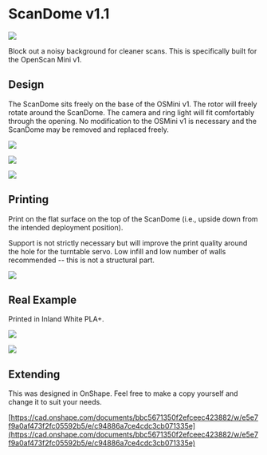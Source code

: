 # ScanDome v1.1

![](img/cad-view-front.png)

Block out a noisy background for cleaner scans.  This is specifically built for the OpenScan Mini v1.


## Design

The ScanDome sits freely on the base of the OSMini v1. The rotor will freely rotate around the ScanDome. The camera and ring light will fit comfortably through the opening.  No modification to the OSMini v1 is necessary and the ScanDome may be removed and replaced freely.

![](img/cad-view-front.png)

![](img/cad-view-side.png)

![](img/cad-view-three-quarters.png)

## Printing

Print on the flat surface on the top of the ScanDome (i.e., upside down from the intended deployment position).

Support is not strictly necessary but will improve the print quality around the hole for the turntable servo.  Low infill and low number of walls recommended -- this is not a structural part.

![](img/print-orientation.png)

## Real Example

Printed in Inland White PLA+.

![](img/printed-front.png)

![](img/printed-top.png)

## Extending

This was designed in OnShape.  Feel free to make a copy yourself and change it to suit your needs.

[https://cad.onshape.com/documents/bbc5671350f2efceec423882/w/e5e7f9a0af473f2fc05592b5/e/c94886a7ce4cdc3cb071335e](https://cad.onshape.com/documents/bbc5671350f2efceec423882/w/e5e7f9a0af473f2fc05592b5/e/c94886a7ce4cdc3cb071335e)

